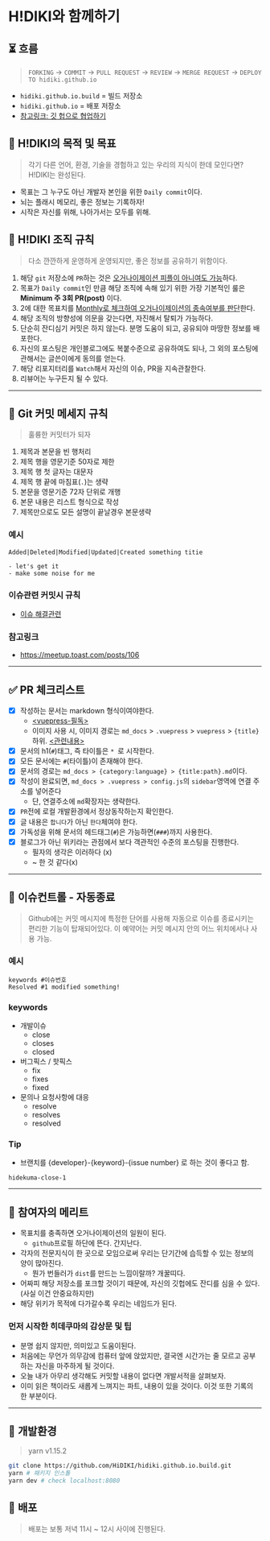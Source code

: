 # H!DIKI와 함께하기
## ⏳ 흐름
> `FORKING` -> `COMMIT` -> `PULL REQUEST` -> `REVIEW` -> `MERGE REQUEST` -> `DEPLOY TO hidiki.github.io`
- `hidiki.github.io.build` = 빌드 저장소
- `hidiki.github.io` = 배포 저장소
- [참고링크: 깃 헙으로 협업하기](https://andamiro25.tistory.com/193)

## 🎯 H!DIKI의 목적 및 목표
> 각기 다른 언어, 환경, 기술을 경험하고 있는 우리의 지식이 한데 모인다면? H!DIKI는 완성된다.
- 목표는 그 누구도 아닌 개발자 본인을 위한 `Daily commit`이다.
- 뇌는 플래시 메모리, 좋은 정보는 기록하자!
- 시작은 자신를 위해, 나아가서는 모두를 위해.

## 📖 H!DIKI 조직 규칙
> 다소 깐깐하게 운영하게 운영되지만, 좋은 정보를 공유하기 위함이다.
1. 해당 `git` 저장소에 `PR`하는 것은 <U>오거나이제이션 피플이 아니여도 가능</U>하다.
2. 목표가 `Daily commit`인 만큼 해당 조직에 속해 있기 위한 가장 기본적인 룰은 **Minimum 주 3회 PR(post)** 이다.
3. 2에 대한 목표치를 <U>Monthly로 체크하여 오거나이제이션의 종속여부를 판단</U>한다.
4. 해당 조직의 방향성에 의문을 갖는다면, 자진해서 탈퇴가 가능하다.
5. 단순히 잔디심기 커밋은 하지 않는다. 분명 도움이 되고, 공유되야 마땅한 정보를 배포한다.
6. 자신의 포스팅은 개인블로그에도 복붙수준으로 공유하여도 되나, 그 외의 포스팅에 관해서는 글쓴이에게 동의를 얻는다.
7. 해당 리포지터리를 `Watch`해서 자신의 이슈, PR을 지속관찰한다.
8. 리뷰어는 누구든지 될 수 있다.

---

## 📮 Git 커밋 메세지 규칙
> 훌륭한 커밋터가 되자
1. 제목과 본문을 빈 행처리
2. 제목 행을 영문기준 50자로 제한
3. 제목 행 첫 글자는 대문자
4. 제목 행 끝에 마침표(`.`)는 생략
5. 본문을 영문기준 72자 단위로 개행
6. 본문 내용은 리스트 형식으로 작성
7. 제목만으로도 모든 설명이 끝날경우 본문생략

### 예시
```git
Added|Deleted|Modified|Updated|Created something titie

- let's get it
- make some noise for me
```
### 이슈관련 커밋시 규칙
- [이슈 해결관련](https://github.com/HiDIKI/hidiki.github.io.build/wiki/5.-Issue-%EC%BB%A8%ED%8A%B8%EB%A1%A4)

### 참고링크
- https://meetup.toast.com/posts/106

---

## ✅ PR 체크리스트
- [x] 작성하는 문서는 markdown 형식이여야한다.
  - [<vuepress-필독>](https://v1.vuepress.vuejs.org/guide/markdown.html#header-anchors)
  - 이미지 사용 시, 이미지 경로는 `md_docs` > `.vuepress` > `vuepress` > `{title}` 하위. [<관련내용>](https://github.com/HiDIKI/hidiki.github.io.build/pull/10)
- [x] 문서의 h1(`#`)태그, 즉 타이틀은 `* `로 시작한다.
- [x] 모든 문서에는 `#`(타이틀)이 존재해야 한다.
- [x] 문서의 경로는 `md_docs > {category:language} > {title:path}.md`이다.
- [x] 작성이 완료되면, `md_docs > .vuepress > config.js`의 `sidebar`영역에 연결 주소를 넣어준다
  - 단, 연결주소에 `md`확장자는 생략한다.
- [x] `PR`전에 로컬 개발환경에서 정상동작하는지 확인한다.
- [x] 글 내용은 `합니다`가 아닌 `한다`체여야 한다.
- [x] 가독성을 위해 문서의 헤드태그(`#`)은 가능하면(`###`)까지 사용한다.
- [x] 블로그가 아닌 위키라는 관점에서 보다 객관적인 수준의 포스팅을 진행한다.
  - 필자의 생각은 이러하다 (x)
  - ~ 한 것 같다(x)

---

## 🚥 이슈컨트롤 - 자동종료
> Github에는 커밋 메시지에 특정한 단어를 사용해 자동으로 이슈를 종료시키는 편리한 기능이 탑재되어있다. 이 예약어는 커밋 메시지 안의 어느 위치에서나 사용 가능.

### 예시
```
keywords #이슈번호
Resolved #1 modified something!
```

### keywords
- 개발이슈
  - close
  - closes
  - closed
- 버그픽스 / 핫픽스
  - fix
  - fixes
  - fixed
- 문의나 요청사항에 대응
  - resolve
  - resolves
  - resolved

### Tip
- 브랜치를 {developer}-{keyword}-{issue number} 로 하는 것이 좋다고 함.
```
hidekuma-close-1
```

---

## 💞 참여자의 메리트
- 목표치를 충족하면 오거나이제이션의 일원이 된다.
  - `github`프로필 하단에 뜬다. 간지난다.
- 각자의 전문지식이 한 곳으로 모임으로써 우리는 단기간에 습득할 수 있는 정보의 양이 많아진다.
  - 뭔가 번들러가 `dist`를 만드는 느낌이랄까? 개꿀띠다.
- 어짜피 해당 저장소를 포크할 것이기 때문에, 자신의 깃헙에도 잔디를 심을 수 있다.(사실 이건 안중요하지만)
- 해당 위키가 목적에 다가갈수록 우리는 네임드가 된다.

### 먼저 시작한 히데쿠마의 감상문 및 팁
- 분명 쉽지 않지만, 의미있고 도움이된다.
- 처음에는 무언가 의무감에 컴퓨터 앞에 앉았지만, 결국엔 시간가는 줄 모르고 공부하는 자신을 마주하게 될 것이다.
- 오늘 내가 아무리 생각해도 커밋할 내용이 없다면 개발서적을 살펴보자.
- 이미 읽은 책이라도 새롭게 느껴지는 파트, 내용이 있을 것이다. 이것 또한 기록의 한 부분이다.

---

## 🌳 개발환경
> yarn v1.15.2
```bash
git clone https://github.com/HiDIKI/hidiki.github.io.build.git
yarn # 패키지 인스톨
yarn dev # check localhost:8080
```
## 🚀 배포
> 배포는 보통 저녁 11시 ~ 12시 사이에 진행된다.
